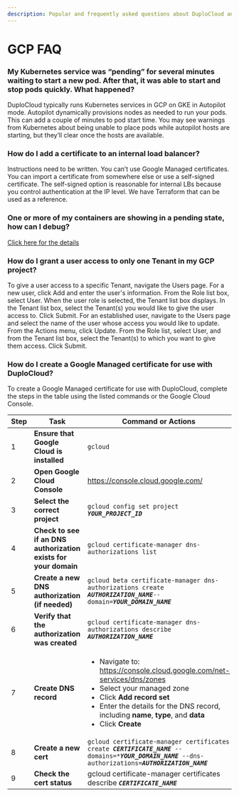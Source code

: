 ```yaml
---
description: Popular and frequently asked questions about DuploCloud and GCP
---
```


# GCP FAQ

### My Kubernetes service was “pending” for several minutes waiting to start a new pod. After that, it was able to start and stop pods quickly. What happened?

DuploCloud typically runs Kubernetes services in GCP on GKE in Autopilot mode. Autopilot dynamically provisions nodes as needed to run your pods. This can add a couple of minutes to pod start time. You may see warnings from Kubernetes about being unable to place pods while autopilot hosts are starting, but they’ll clear once the hosts are available.

### How do I add a certificate to an internal load balancer?

Instructions need to be written. You can’t use Google Managed certificates. You can import a certificate from somewhere else or use a self-signed certificate. The self-signed option is reasonable for internal LBs because you control authentication at the IP level. We have Terraform that can be used as a reference.

### One or more of my containers are showing in a pending state, how can I debug? <a href="#id-7-toc-title" id="id-7-toc-title"></a>

[Click here for the details](../aws/aws-faq.md#7-toc-title)

### How do I grant a user access to only one Tenant in my GCP project?

To give a user access to a specific Tenant, navigate the Users page. For a new user, click Add and enter the user's information. From the Role list box, select User. When the user role is selected, the Tenant list box displays. In the Tenant list box, select the Tenant(s) you would like to give the user access to. Click Submit. For an established user, navigate to the Users page and select the name of the user whose access you would like to update. From the Actions menu, click Update. From the Role list, select User, and from the Tenant list box, select the Tenant(s) to which you want to give them access. Click Submit.&#x20;

### How do I create a Google Managed certificate for use with DuploCloud?&#x20;

To create a Google Managed certificate for use with DuploCloud, complete the steps in the table using the listed commands or the Google Cloud Console.&#x20;

<table><thead><tr><th width="83">Step</th><th width="303">Task</th><th>Command or Actions</th></tr></thead><tbody><tr><td>1</td><td><strong>Ensure that Google Cloud is installed</strong></td><td><code>gcloud</code></td></tr><tr><td>2</td><td><strong>Open Google Cloud Console</strong></td><td><a href="https://console.cloud.google.com/">https://console.cloud.google.com/</a></td></tr><tr><td>3</td><td><strong>Select the correct project</strong></td><td><code>gcloud config set project </code><em><strong><code>YOUR_PROJECT_ID</code></strong></em></td></tr><tr><td>4</td><td><strong>Check to see if an DNS authorization exists for your domain</strong></td><td><code>gcloud certificate-manager dns-authorizations list</code></td></tr><tr><td>5</td><td><strong>Create a new DNS authorization</strong> <strong>(if needed)</strong></td><td><code>gcloud beta certificate-manager dns-authorizations create </code><em><strong><code>AUTHORIZATION_NAME</code></strong></em><code>--domain=</code><em><strong><code>YOUR_DOMAIN_NAME</code></strong></em></td></tr><tr><td>6</td><td><strong>Verify that the authorization was created</strong></td><td><code>gcloud certificate-manager dns-authorizations describe </code><em><strong><code>AUTHORIZATION_NAME</code></strong></em></td></tr><tr><td>7</td><td><strong>Create  DNS record</strong></td><td><p></p><ul><li>Navigate to: <a href="https://console.cloud.google.com/net-services/dns/zones">https://console.cloud.google.com/net-services/dns/zones</a></li><li>Select your managed zone</li><li>Click <strong>Add record set</strong></li><li>Enter the details for the DNS record, including <strong>name</strong>, <strong>type</strong>, and <strong>data</strong></li><li>Click <strong>Create</strong></li></ul></td></tr><tr><td>8</td><td><strong>Create a new cert</strong></td><td><code>gcloud certificate-manager certificates create </code><em><strong><code>CERTIFICATE_NAME</code></strong></em><code> --domains=*</code><em><strong><code>YOUR_DOMAIN_NAME</code></strong></em><code> --dns-authorizations=</code><em><strong><code>AUTHORIZATION_NAME</code></strong></em></td></tr><tr><td>9</td><td><strong>Check the cert status</strong></td><td>gcloud certificate-manager certificates describe <em><strong><code>CERTIFICATE_NAME</code></strong></em></td></tr></tbody></table>

